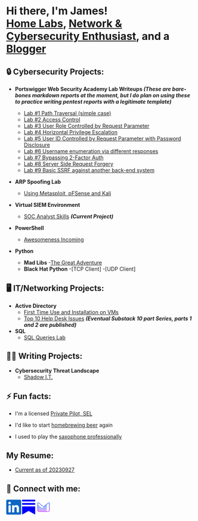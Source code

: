 <h1>Hi there, I'm James!<br/><a href="https://github.com/MaLsR6053/MaLsR6053">Home Labs</a>, <a href="https://www.linkedin.com/in/james-d-shank">Network & Cybersecurity Enthusiast</a>, and a <a href="https://jshank.substack.com/">Blogger</a></h1>

<h2>🔒 Cybersecurity Projects:</h2>


- <b>Portswigger Web Security Academy Lab Writeups <i>(These are bare-bones markdown reports at the moment, but I do plan on using these to practice writing pentest reports with a legitimate template)</i> </b>
  - [Lab #1 Path Traversal (simple case)](https://github.com/MaLsR6053/Portswigger-Web-Security-Academy-Labs/blob/main/Portswigger%20Lab%20%231.md)
  - [Lab #2 Access Control](https://github.com/MaLsR6053/Portswigger-Web-Security-Academy-Labs/blob/main/Portswigger%20Lab%20%232.md)
  - [Lab #3 User Role Controlled by Request Parameter](https://github.com/MaLsR6053/Portswigger-Web-Security-Academy-Labs/blob/main/Portswigger%20Lab%20%233.md)
  - [Lab #4 Horizontal Privilege Escalation](https://github.com/MaLsR6053/Portswigger-Web-Security-Academy-Labs/blob/main/Portswigger%20Lab%20%234.md)
  - [Lab #5 User ID Controlled by Request Parameter with Password Disclosure](https://github.com/MaLsR6053/Portswigger-Web-Security-Academy-Labs/blob/main/Portswigger%20Lab%20%235.md)
  - [Lab #6 Username enumeration via different responses](https://github.com/MaLsR6053/Portswigger-Web-Security-Academy-Labs/blob/main/Portswigger%20Lab%20%236.md)
  - [Lab #7 Bypassing 2-Factor Auth](https://github.com/MaLsR6053/Portswigger-Web-Security-Academy-Labs/blob/main/Portswigger%20Lab%20%237.md)
  - [Lab #8 Server Side Request Forgery](https://github.com/MaLsR6053/Portswigger-Web-Security-Academy-Labs/blob/main/Portswigger%20Lab%20%238.md)
  - [Lab #9 Basic SSRF against another back-end system](https://github.com/MaLsR6053/Portswigger-Web-Security-Academy-Labs/blob/main/Portswigger%20Lab%20%239.md)

- <b>ARP Spoofing Lab</b>
  - [Using Metasploit, pFSense and Kali](https://www.linkedin.com/pulse/arp-spoofing-lab-james-shank/)
- <b>Virtual SIEM Environment</b>
  - [SOC Analyst Skills]() <b><i>(Current Project)</i></b>
- <b>PowerShell</b>
  - [Awesomeness Incoming]()
- <b>Python</b>
  - <b>Mad Libs</b>
      -[The Great Adventure](https://github.com/MaLsR6053/Mad-Libs)
  - <b>Black Hat Python</b>
      -[TCP Client]
      -[UDP Client]
 
<h2>🖥️ IT/Networking Projects:</h2>

- <b>Active Directory</b>
  - [First Time Use and Installation on VMs](https://www.linkedin.com/pulse/active-directory-home-lab-james-shank/)
  - [Top 10 Help Desk Issues](https://jshank.substack.com/p/my-active-directory-help-desk-homelab?r=2rhxwp) <b><i>(Eventual Substack 10 part Series, parts 1 and 2 are published)</i></b>
- <b>SQL</b>
  - [SQL Queries Lab](https://www.linkedin.com/pulse/my-hands-on-sql-home-lab-james-shank/)
 
<h2>✍🏼 Writing Projects:</h2>

- <b>Cybersecurity Threat Landscape</b>
  - [Shadow I.T.](https://github.com/MaLsR6053/Shadow-I.T)

<h2>⚡ Fun facts:</h2>

  - I'm a licensed <a href="https://pilotinstitute.com/what-is-a-private-pilot/">Private Pilot, SEL</a>
  
  - I'd like to start <a href="https://www.homebrewersassociation.org/how-to-brew/">homebrewing beer</a> again
    
  - I used to play the <a href="https://www.bands.army.mil/">saxophone professionally</a>

<h2>My Resume:</h2>

  - [Current as of 20230927](https://github.com/MaLsR6053/Current-Resume/blob/main/James%20Shank.pdf)


<h2> 🤳 Connect with me:</h2>

[<img align="left" alt="JamesShank | LinkedIn" width="40px" src="https://github.com/MaLsR6053/Icons/blob/main/linkedin-color.svg" />][linkedin]
[<img align="left" alt="JamesShank | Substack" width="40px" src="https://github.com/MaLsR6053/Icons/blob/main/substack-blue.svg" />][substack]
[<img align="left" alt="JamesShank | ProtonMail" width="40px" src="https://github.com/MaLsR6053/Icons/blob/main/icons8-protonmail.svg" />][protonmail]


[linkedin]: https://www.linkedin.com/in/james-d-shank
[substack]: https://jshank.substack.com
[protonmail]: mailto:jds_business@proton.me

<!--
**joshmadakor1/joshmadakor1** is a ✨ _special_ ✨ repository because its `README.md` (this file) appears on your GitHub profile.

Here are some ideas to get you started:

- 🔭 I’m currently working on ...
- 🌱 I’m currently learning ...
- 👯 I’m looking to collaborate on ...
- 🤔 I’m looking for help with ...
- 💬 Ask me about ...
- 📫 How to reach me: ...
- 😄 Pronouns: ...
- ⚡ Fun fact: ...
-->
